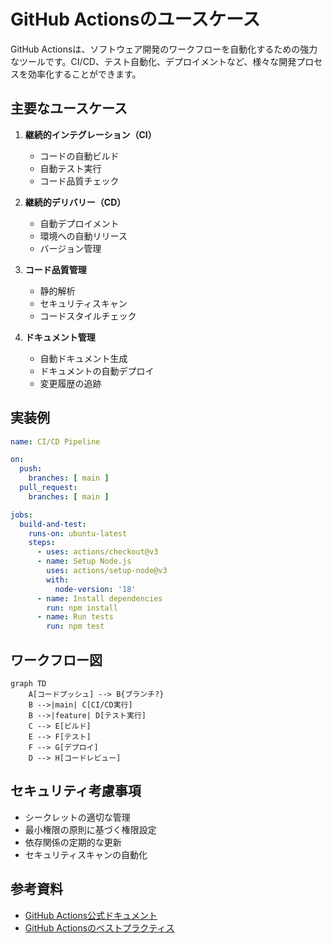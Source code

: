 # GitHub Actionsのユースケース

GitHub Actionsは、ソフトウェア開発のワークフローを自動化するための強力なツールです。CI/CD、テスト自動化、デプロイメントなど、様々な開発プロセスを効率化することができます。

## 主要なユースケース

1. **継続的インテグレーション（CI）**
   - コードの自動ビルド
   - 自動テスト実行
   - コード品質チェック

2. **継続的デリバリー（CD）**
   - 自動デプロイメント
   - 環境への自動リリース
   - バージョン管理

3. **コード品質管理**
   - 静的解析
   - セキュリティスキャン
   - コードスタイルチェック

4. **ドキュメント管理**
   - 自動ドキュメント生成
   - ドキュメントの自動デプロイ
   - 変更履歴の追跡

## 実装例

```yaml
name: CI/CD Pipeline

on:
  push:
    branches: [ main ]
  pull_request:
    branches: [ main ]

jobs:
  build-and-test:
    runs-on: ubuntu-latest
    steps:
      - uses: actions/checkout@v3
      - name: Setup Node.js
        uses: actions/setup-node@v3
        with:
          node-version: '18'
      - name: Install dependencies
        run: npm install
      - name: Run tests
        run: npm test
```

## ワークフロー図

```mermaid
graph TD
    A[コードプッシュ] --> B{ブランチ?}
    B -->|main| C[CI/CD実行]
    B -->|feature| D[テスト実行]
    C --> E[ビルド]
    E --> F[テスト]
    F --> G[デプロイ]
    D --> H[コードレビュー]
```

## セキュリティ考慮事項

- シークレットの適切な管理
- 最小権限の原則に基づく権限設定
- 依存関係の定期的な更新
- セキュリティスキャンの自動化

## 参考資料

- [GitHub Actions公式ドキュメント](https://docs.github.com/ja/actions)
- [GitHub Actionsのベストプラクティス](https://docs.github.com/ja/actions/learn-github-actions/security-hardening-for-github-actions)
